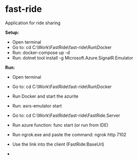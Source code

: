 # fast-ride

Application for ride sharing

**Setup:**

- Open terminal
- Go to: cd C:\Work\FastRide\fast-ride\Run\Docker
- Run: docker-compose up -d
- Run: dotnet tool install -g Microsoft.Azure.SignalR.Emulator

**Run:**

- Open terminal
- Go to: cd C:\Work\FastRide\fast-ride\Run\Docker
- Run Docker and start the azurite
- Run: asrs-emulator start

- Go to: cd C:\Work\FastRide\fast-ride\FastRide.Server
- Run azure function: func start (or run from IDE)
- Run ngrok.exe and paste the command: ngrok http 7102
- Use the link into the client (FastRide:BaseUrl)

-
